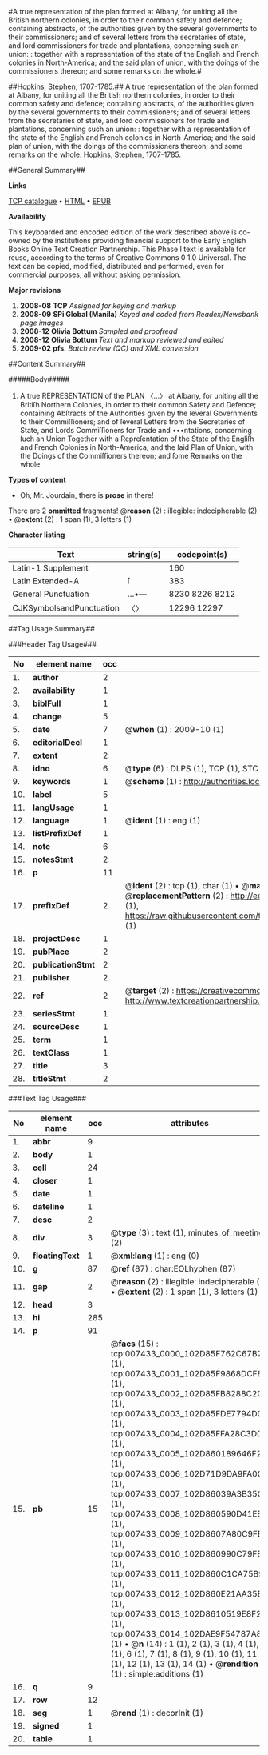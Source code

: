 #A true representation of the plan formed at Albany, for uniting all the British northern colonies, in order to their common safety and defence; containing abstracts, of the authorities given by the several governments to their commissioners; and of several letters from the secretaries of state, and lord commissioners for trade and plantations, concerning such an union: : together with a representation of the state of the English and French colonies in North-America; and the said plan of union, with the doings of the commissioners thereon; and some remarks on the whole.#

##Hopkins, Stephen, 1707-1785.##
A true representation of the plan formed at Albany, for uniting all the British northern colonies, in order to their common safety and defence; containing abstracts, of the authorities given by the several governments to their commissioners; and of several letters from the secretaries of state, and lord commissioners for trade and plantations, concerning such an union: : together with a representation of the state of the English and French colonies in North-America; and the said plan of union, with the doings of the commissioners thereon; and some remarks on the whole.
Hopkins, Stephen, 1707-1785.

##General Summary##

**Links**

[TCP catalogue](http://www.ota.ox.ac.uk/tcp/)  • 
[HTML](http://tei.it.ox.ac.uk/tcp/Texts-HTML/free/N05/N05855.html)  • 
[EPUB](http://tei.it.ox.ac.uk/tcp/Texts-EPUB/free/N05/N05855.epub)

**Availability**

This keyboarded and encoded edition of the
	       work described above is co-owned by the institutions
	       providing financial support to the Early English Books
	       Online Text Creation Partnership. This Phase I text is
	       available for reuse, according to the terms of Creative
	       Commons 0 1.0 Universal. The text can be copied,
	       modified, distributed and performed, even for
	       commercial purposes, all without asking permission.

**Major revisions**

1. __2008-08__ __TCP__ *Assigned for keying and markup*
1. __2008-09__ __SPi Global (Manila)__ *Keyed and coded from Readex/Newsbank page images*
1. __2008-12__ __Olivia Bottum__ *Sampled and proofread*
1. __2008-12__ __Olivia Bottum__ *Text and markup reviewed and edited*
1. __2009-02__ __pfs.__ *Batch review (QC) and XML conversion*

##Content Summary##

#####Body#####

1. A true REPRESENTATION of the PLAN 〈…〉 at Albany, for uniting all the Britiſh Northern Colonies, in order to their common Safety and Defence; containing Abſtracts of the Authorities given by the ſeveral Governments to their Commiſſioners; and of ſeveral Letters from the Secretaries of State, and Lords Commiſſioners for Trade and •••ntations, concerning ſuch an Union Together with a Repreſentation of the State of the Engliſh and French Colonies in North-America; and the ſaid Plan of Union, with the Doings of the Commiſſioners thereon; and ſome Remarks on the whole.

**Types of content**

  * Oh, Mr. Jourdain, there is **prose** in there!

There are 2 **ommitted** fragments! 
 @__reason__ (2) : illegible: indecipherable (2)  •  @__extent__ (2) : 1 span (1), 3 letters (1)

**Character listing**


|Text|string(s)|codepoint(s)|
|---|---|---|
|Latin-1 Supplement| |160|
|Latin Extended-A|ſ|383|
|General Punctuation|…•—|8230 8226 8212|
|CJKSymbolsandPunctuation|〈〉|12296 12297|

##Tag Usage Summary##

###Header Tag Usage###

|No|element name|occ|attributes|
|---|---|---|---|
|1.|__author__|2||
|2.|__availability__|1||
|3.|__biblFull__|1||
|4.|__change__|5||
|5.|__date__|7| @__when__ (1) : 2009-10 (1)|
|6.|__editorialDecl__|1||
|7.|__extent__|2||
|8.|__idno__|6| @__type__ (6) : DLPS (1), TCP (1), STC (1), NOTIS (1), IMAGE-SET (1), EVANS-CITATION (1)|
|9.|__keywords__|1| @__scheme__ (1) : http://authorities.loc.gov/ (1)|
|10.|__label__|5||
|11.|__langUsage__|1||
|12.|__language__|1| @__ident__ (1) : eng (1)|
|13.|__listPrefixDef__|1||
|14.|__note__|6||
|15.|__notesStmt__|2||
|16.|__p__|11||
|17.|__prefixDef__|2| @__ident__ (2) : tcp (1), char (1)  •  @__matchPattern__ (2) : ([0-9\-]+):([0-9IVX]+) (1), (.+) (1)  •  @__replacementPattern__ (2) : http://eebo.chadwyck.com/downloadtiff?vid=$1&page=$2 (1), https://raw.githubusercontent.com/textcreationpartnership/Texts/master/tcpchars.xml#$1 (1)|
|18.|__projectDesc__|1||
|19.|__pubPlace__|2||
|20.|__publicationStmt__|2||
|21.|__publisher__|2||
|22.|__ref__|2| @__target__ (2) : https://creativecommons.org/publicdomain/zero/1.0/ (1), http://www.textcreationpartnership.org/docs/. (1)|
|23.|__seriesStmt__|1||
|24.|__sourceDesc__|1||
|25.|__term__|1||
|26.|__textClass__|1||
|27.|__title__|3||
|28.|__titleStmt__|2||


###Text Tag Usage###

|No|element name|occ|attributes|
|---|---|---|---|
|1.|__abbr__|9||
|2.|__body__|1||
|3.|__cell__|24||
|4.|__closer__|1||
|5.|__date__|1||
|6.|__dateline__|1||
|7.|__desc__|2||
|8.|__div__|3| @__type__ (3) : text (1), minutes_of_meeting (2)|
|9.|__floatingText__|1| @__xml:lang__ (1) : eng (0)|
|10.|__g__|87| @__ref__ (87) : char:EOLhyphen (87)|
|11.|__gap__|2| @__reason__ (2) : illegible: indecipherable (2)  •  @__extent__ (2) : 1 span (1), 3 letters (1)|
|12.|__head__|3||
|13.|__hi__|285||
|14.|__p__|91||
|15.|__pb__|15| @__facs__ (15) : tcp:007433_0000_102D85F762C67B28 (1), tcp:007433_0001_102D85F9868DCF88 (1), tcp:007433_0002_102D85FB8288C208 (1), tcp:007433_0003_102D85FDE7794D08 (1), tcp:007433_0004_102D85FFA28C3D00 (1), tcp:007433_0005_102D860189646F28 (1), tcp:007433_0006_102D71D9DA9FA0C8 (1), tcp:007433_0007_102D86039A3B35C0 (1), tcp:007433_0008_102D860590D41EE8 (1), tcp:007433_0009_102D8607A80C9FE0 (1), tcp:007433_0010_102D860990C79FB0 (1), tcp:007433_0011_102D860C1CA75B90 (1), tcp:007433_0012_102D860E21AA35B8 (1), tcp:007433_0013_102D8610519E8F20 (1), tcp:007433_0014_102DAE9F54787A80 (1)  •  @__n__ (14) : 1 (1), 2 (1), 3 (1), 4 (1), 5 (1), 6 (1), 7 (1), 8 (1), 9 (1), 10 (1), 11 (1), 12 (1), 13 (1), 14 (1)  •  @__rendition__ (1) : simple:additions (1)|
|16.|__q__|9||
|17.|__row__|12||
|18.|__seg__|1| @__rend__ (1) : decorInit (1)|
|19.|__signed__|1||
|20.|__table__|1||
